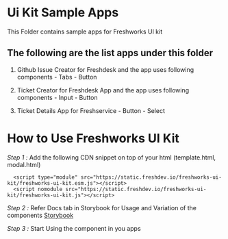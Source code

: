 # Ui Kit Sample Apps

This Folder contains sample apps for Freshworks UI kit

## The following are the list apps under this folder

  1. Github Issue Creator for Freshdesk and the app uses following components
    - Tabs
    - Button

  2. Ticket Creator for Freshdesk App and the app uses following components
    - Input
    - Button

  3. Ticket Details App for Freshservice
    - Button
    - Select

# How to Use Freshworks UI Kit

*Step 1 :* Add the following CDN snippet on top of your html (template.html, modal.html)

```
  <script type="module" src="https://static.freshdev.io/freshworks-ui-kit/freshworks-ui-kit.esm.js"></script>
  <script nomodule src="https://static.freshdev.io/freshworks-ui-kit/freshworks-ui-kit.js"></script>

```

*Step 2 :* Refer Docs tab in Storybook for Usage and Variation of the components [Storybook](https://static.freshdev.io/freshworks-ui-kit/storybook/index.html)

*Step 3 :* Start Using the component in you apps 



 


